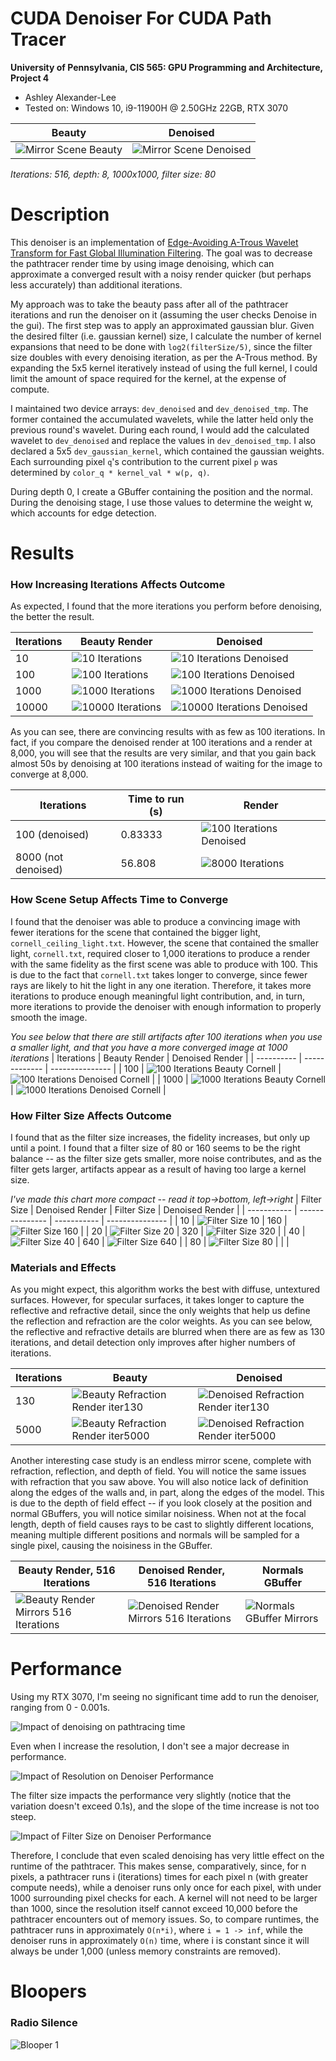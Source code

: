 CUDA Denoiser For CUDA Path Tracer
==================================

**University of Pennsylvania, CIS 565: GPU Programming and Architecture, Project 4**

* Ashley Alexander-Lee
* Tested on: Windows 10, i9-11900H @ 2.50GHz 22GB, RTX 3070 

| Beauty | Denoised |
| ------ | -------- |
| ![Mirror Scene Beauty](img/renders/mirrors516.png) | ![Mirror Scene Denoised](img/renders/mirrors516_denoised.png) |

*Iterations: 516, depth: 8, 1000x1000, filter size: 80*

Description
==========

This denoiser is an implementation of [Edge-Avoiding A-Trous Wavelet Transform for Fast Global Illumination Filtering](https://jo.dreggn.org/home/2010_atrous.pdf). The goal was to decrease the pathtracer render time by using image denoising, which can approximate a converged result with a noisy render quicker (but perhaps less accurately) than additional iterations.

My approach was to take the beauty pass after all of the pathtracer iterations and run the denoiser on it (assuming the user checks Denoise in the gui). The first step was to apply an approximated gaussian blur. Given the desired filter (i.e. gaussian kernel) size, I calculate the number of kernel expansions that need to be done with `log2(filterSize/5)`, since the filter size doubles with every denoising iteration, as per the A-Trous method. By expanding the 5x5 kernel iteratively instead of using the full kernel, I could limit the amount of space required for the kernel, at the expense of compute. 

I maintained two device arrays: `dev_denoised` and `dev_denoised_tmp`. The former contained the accumulated wavelets, while the latter held only the previous round's wavelet. During each round, I would add the calculated wavelet to `dev_denoised` and replace the values in `dev_denoised_tmp`. I also declared a 5x5 `dev_gaussian_kernel`, which contained the gaussian weights. Each surrounding pixel `q`'s contribution to the current pixel `p` was determined by `color_q * kernel_val * w(p, q)`. 

During depth 0, I create a GBuffer containing the position and the normal. During the denoising stage, I use those values to determine the weight w, which accounts for edge detection. 

Results
=======

### How Increasing Iterations Affects Outcome
As expected, I found that the more iterations you perform before denoising, the better the result. 

| Iterations | Beauty Render | Denoised | 
|-| ------------- | -------- |
| 10 | ![10 Iterations](/img/renders/it10.png) | ![10 Iterations Denoised](/img/renders/it10_denoised.png) |
| 100 | ![100 Iterations](/img/renders/it100.png) | ![100 Iterations Denoised](/img/renders/it100_denoised.png) |
| 1000 | ![1000 Iterations](/img/renders/it1000.png) | ![1000 Iterations Denoised](/img/renders/it1000_denoised.png) |
| 10000 | ![10000 Iterations](/img/renders/it10000.png) | ![10000 Iterations Denoised](/img/renders/it10000_denoised.png) |

As you can see, there are convincing results with as few as 100 iterations. In fact, if you compare the denoised render at 100 iterations and a render at 8,000, you will see that the results are very similar, and that you gain back almost 50s by denoising at 100 iterations instead of waiting for the image to converge at 8,000. 

| Iterations | Time to run (s) | Render |
| ---------- | --------------- | ------ |
| 100 (denoised) | 0.83333 | ![100 Iterations Denoised](/img/renders/it100_denoised.png) |
| 8000 (not denoised) | 56.808 | ![8000 Iterations](/img/renders/it8000.png) |

### How Scene Setup Affects Time to Converge
I found that the denoiser was able to produce a convincing image with fewer iterations for the scene that contained the bigger light, `cornell_ceiling_light.txt`. However, the scene that contained the smaller light, `cornell.txt`, required closer to 1,000 iterations to produce a render with the same fidelity as the first scene was able to produce with 100. This is due to the fact that `cornell.txt` takes longer to converge, since fewer rays are likely to hit the light in any one iteration. Therefore, it takes more iterations to produce enough meaningful light contribution, and, in turn, more iterations to provide the denoiser with enough information to properly smooth the image. 

*You see below that there are still artifacts after 100 iterations when you use a smaller light, and that you have a more converged image at 1000 iterations*
| Iterations | Beauty Render | Denoised Render |
| ---------- | ------------- | --------------- |
| 100 | ![100 Iterations Beauty Cornell](/img/renders/cornell100.png) | ![100 Iterations Denoised Cornell](/img/renders/cornell100_denoised.png) |
| 1000 | ![1000 Iterations Beauty Cornell](img/renders/cornell1000.png) | ![1000 Iterations Denoised Cornell](img/renders/cornell1000_denoised.png) |

### How Filter Size Affects Outcome
I found that as the filter size increases, the fidelity increases, but only up until a point. I found that a filter size of 80 or 160 seems to be the right balance -- as the filter size gets smaller, more noise contributes, and as the filter gets larger, artifacts appear as a result of having too large a kernel size. 

*I've made this chart more compact -- read it top->bottom, left->right*
| Filter Size | Denoised Render | Filter Size | Denoised Render |
| ----------- | --------------- | ----------- | --------------- | 
| 10 | ![Filter Size 10](img/renders/filter10.png) | 160 | ![Filter Size 160](img/renders/filter160.png) |
| 20 | ![Filter Size 20](img/renders/filter20.png) | 320 | ![Filter Size 320](img/renders/filter320.png) |
| 40 | ![Filter Size 40](img/renders/filter40.png) | 640 | ![Filter Size 640](img/renders/filter640.png) |
| 80 | ![Filter Size 80](img/renders/filter80.png) | | |

### Materials and Effects
As you might expect, this algorithm works the best with diffuse, untextured surfaces. However, for specular surfaces, it takes longer to capture the reflective and refractive detail, since the only weights that help us define the reflection and refraction are the color weights. As you can see below, the reflective and refractive details are blurred when there are as few as 130 iterations, and detail detection only improves after higher numbers of iterations. 

| Iterations | Beauty | Denoised |
|----------- | ------ | -------- |
| 130 | ![Beauty Refraction Render iter130](img/renders/refraction130.png) | ![Denoised Refraction Render iter130](img/renders/refraction130_denoised.png) |
| 5000 | ![Beauty Refraction Render iter5000](img/renders/refraction5000.png) | ![Denoised Refraction Render iter5000](img/renders/refraction5000_denoised.png) |

Another interesting case study is an endless mirror scene, complete with refraction, reflection, and depth of field. You will notice the same issues with refraction that you saw above. You will also notice lack of definition along the edges of the walls and, in part, along the edges of the model. This is due to the depth of field effect -- if you look closely at the position and normal GBuffers, you will notice similar noisiness. When not at the focal length, depth of field causes rays to be cast to slightly different locations, meaning multiple different positions and normals will be sampled for a single pixel, causing the noisiness in the GBuffer.

|Beauty Render, 516 Iterations |Denoised Render, 516 Iterations | Normals GBuffer |
|-|-|-|
| ![Beauty Render Mirrors 516 Iterations](img/renders/mirrors516.png) | ![Denoised Render Mirrors 516 Iterations](img/renders/mirrors516_denoised.png) | ![Normals GBuffer Mirrors](img/renders/mirrors_normals2.png) |

Performance
===========

Using my RTX 3070, I'm seeing no significant time add to run the denoiser, ranging from 0 - 0.001s. 

![Impact of denoising on pathtracing time](img/charts/TotalPathtracerTimevsTotalDenoiserTime.png)

Even when I increase the resolution, I don't see a major decrease in performance. 

![Impact of Resolution on Denoiser Performance](img/charts/DenoiserTimeasPixelsIncrease.png)

The filter size impacts the performance very slightly (notice that the variation doesn't exceed 0.1s), and the slope of the time increase is not too steep. 

![Impact of Filter Size on Denoiser Performance](img/charts/HowFilterSizeAffectsPerformance.png)

Therefore, I conclude that even scaled denoising has very little effect on the runtime of the pathtracer. This makes sense, comparatively, since, for n pixels, a pathtracer runs i (iterations) times for each pixel n (with greater compute needs), while a denoiser runs only once for each pixel, with under 1000 surrounding pixel checks for each. A kernel will not need to be larger than 1000, since the resolution itself cannot exceed 10,000 before the pathtracer encounters out of memory issues. So, to compare runtimes, the pathtracer runs in approximately `O(n*i)`, where `i = 1 -> inf`, while the denoiser runs in approximately `O(n)` time, where i is constant since it will always be under 1,000 (unless memory constraints are removed). 

Bloopers
========

### Radio Silence
![Blooper 1](img/bloopers/blooper1.gif)
